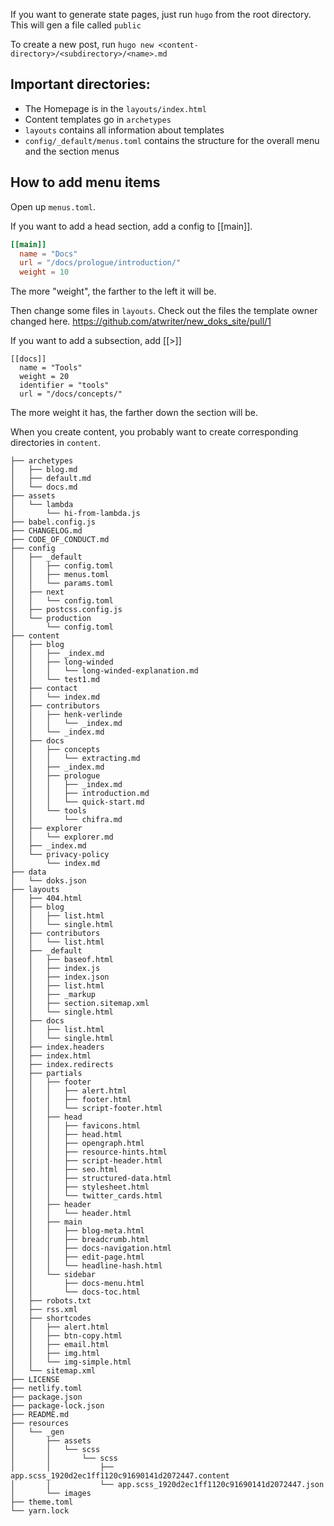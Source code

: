 
If you want to generate state pages, just run `hugo` from the root directory. This will gen a file called `public`

To create a new post, run `hugo new <content-directory>/<subdirectory>/<name>.md`

## Important directories:

* The Homepage is in the `layouts/index.html`
* Content templates go in `archetypes`
* `layouts` contains all information about templates
* `config/_default/menus.toml` contains the structure for the overall menu and the section menus

## How to add menu items

Open up `menus.toml`.

If you want to add a head section, add a config to [[main]]. 

``` TOML 
[[main]]   
  name = "Docs"
  url = "/docs/prologue/introduction/"
  weight = 10

```
The more "weight", the farther to the left it will be.

Then change some files in `layouts`. Check out the files the template owner changed here.
https://github.com/atwriter/new_doks_site/pull/1

If you want to add a subsection, add [[<section-name>>]]

```
[[docs]]
  name = "Tools"
  weight = 20
  identifier = "tools"
  url = "/docs/concepts/"
```

The more weight it has, the farther down the section will be.

When you create content, you probably want to create corresponding directories in `content`.






```
├── archetypes
│   ├── blog.md
│   ├── default.md
│   └── docs.md
├── assets
│   └── lambda
│       └── hi-from-lambda.js
├── babel.config.js
├── CHANGELOG.md
├── CODE_OF_CONDUCT.md
├── config
│   ├── _default
│   │   ├── config.toml
│   │   ├── menus.toml
│   │   └── params.toml
│   ├── next
│   │   └── config.toml
│   ├── postcss.config.js
│   └── production
│       └── config.toml
├── content
│   ├── blog
│   │   ├── _index.md
│   │   ├── long-winded
│   │   │   └── long-winded-explanation.md
│   │   └── test1.md
│   ├── contact
│   │   └── index.md
│   ├── contributors
│   │   ├── henk-verlinde
│   │   │   └── _index.md
│   │   └── _index.md
│   ├── docs
│   │   ├── concepts
│   │   │   └── extracting.md
│   │   ├── _index.md
│   │   ├── prologue
│   │   │   ├── _index.md
│   │   │   ├── introduction.md
│   │   │   └── quick-start.md
│   │   └── tools
│   │       └── chifra.md
│   ├── explorer
│   │   └── explorer.md
│   ├── _index.md
│   └── privacy-policy
│       └── index.md
├── data
│   └── doks.json
├── layouts
│   ├── 404.html
│   ├── blog
│   │   ├── list.html
│   │   └── single.html
│   ├── contributors
│   │   └── list.html
│   ├── _default
│   │   ├── baseof.html
│   │   ├── index.js
│   │   ├── index.json
│   │   ├── list.html
│   │   ├── _markup
│   │   ├── section.sitemap.xml
│   │   └── single.html
│   ├── docs
│   │   ├── list.html
│   │   └── single.html
│   ├── index.headers
│   ├── index.html
│   ├── index.redirects
│   ├── partials
│   │   ├── footer
│   │   │   ├── alert.html
│   │   │   ├── footer.html
│   │   │   └── script-footer.html
│   │   ├── head
│   │   │   ├── favicons.html
│   │   │   ├── head.html
│   │   │   ├── opengraph.html
│   │   │   ├── resource-hints.html
│   │   │   ├── script-header.html
│   │   │   ├── seo.html
│   │   │   ├── structured-data.html
│   │   │   ├── stylesheet.html
│   │   │   └── twitter_cards.html
│   │   ├── header
│   │   │   └── header.html
│   │   ├── main
│   │   │   ├── blog-meta.html
│   │   │   ├── breadcrumb.html
│   │   │   ├── docs-navigation.html
│   │   │   ├── edit-page.html
│   │   │   └── headline-hash.html
│   │   └── sidebar
│   │       ├── docs-menu.html
│   │       └── docs-toc.html
│   ├── robots.txt
│   ├── rss.xml
│   ├── shortcodes
│   │   ├── alert.html
│   │   ├── btn-copy.html
│   │   ├── email.html
│   │   ├── img.html
│   │   └── img-simple.html
│   └── sitemap.xml
├── LICENSE
├── netlify.toml
├── package.json
├── package-lock.json
├── README.md
├── resources
│   └── _gen
│       ├── assets
│       │   └── scss
│       │       └── scss
│       │           ├── app.scss_1920d2ec1ff1120c91690141d2072447.content
│       │           └── app.scss_1920d2ec1ff1120c91690141d2072447.json
│       └── images
├── theme.toml
└── yarn.lock
```
